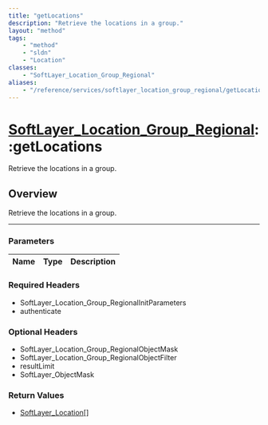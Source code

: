 ```yaml
---
title: "getLocations"
description: "Retrieve the locations in a group."
layout: "method"
tags:
    - "method"
    - "sldn"
    - "Location"
classes:
    - "SoftLayer_Location_Group_Regional"
aliases:
    - "/reference/services/softlayer_location_group_regional/getLocations"
---
```

# [SoftLayer_Location_Group_Regional](/reference/services/SoftLayer_Location_Group_Regional)::getLocations


Retrieve the locations in a group.


## Overview 
Retrieve the locations in a group.

-----

### Parameters 
|Name | Type | Description |
| --- | --- | --- |


### Required Headers
* SoftLayer_Location_Group_RegionalInitParameters
* authenticate


### Optional Headers
* SoftLayer_Location_Group_RegionalObjectMask
* SoftLayer_Location_Group_RegionalObjectFilter
* resultLimit
* SoftLayer_ObjectMask

### Return Values
* <a href='/reference/datatypes/SoftLayer_Location'>SoftLayer_Location[] </a>




